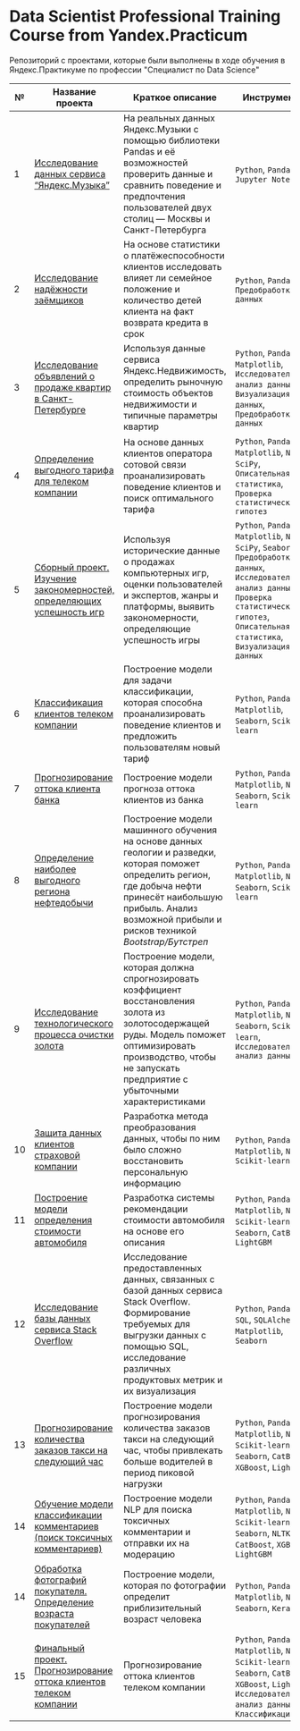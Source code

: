 # Data Scientist Professional Training Course from Yandex.Practicum

 Репозиторий с проектами, которые были выполнены в ходе обучения в Яндекс.Практикуме по профессии "Специалист по Data Science"

| № | Название проекта  | Краткое описание | Инструменты |
|--|--|--|--|
|1| [Исследование данных сервиса “Яндекс.Музыка”](https://github.com/radmirsib/DataScience_Yandex/tree/2ac88503e4e9b1e2f28ec2c3bef5cad30b1b0366/01_yandex_music) | На реальных данных Яндекс.Музыки c помощью библиотеки Pandas и её возможностей проверить данные и сравнить поведение и предпочтения пользователей двух столиц — Москвы и Санкт-Петербурга | `Python`, `Pandas`, `Jupyter Notebook` |
|2| [Исследование надёжности заёмщиков](https://github.com/radmirsib/DataScience_Yandex/tree/a5516b38595a3461d20bd0b3d8fb18e2f1d7742d/02_borrower_reliability) | На основе статистики о платёжеспособности клиентов исследовать влияет ли семейное положение и количество детей клиента на факт возврата кредита в срок | `Python`, `Pandas`, `Предобработка данных` |
|3| [Исследование объявлений о продаже квартир в Санкт-Петербурге](https://github.com/radmirsib/yandex_practicum_DS_projects/tree/a56584fcb96c55333ef71a4e63ac86b672feec62/03_real_estate_spb) | Используя данные сервиса Яндекс.Недвижимость, определить рыночную стоимость объектов недвижимости и типичные параметры квартир | `Python`, `Pandas`, `Matplotlib`, `Исследовательский анализ данных`, `Визуализация данных`, `Предобработка данных`|
|4| [Определение выгодного тарифа для телеком компании](https://github.com/radmirsib/yandex_practicum_DS_projects/tree/8d5f5cd1ea043316a275054467b032947a229490/04_telecom_tariff) | На основе данных клиентов оператора сотовой связи проанализировать поведение клиентов и поиск оптимального тарифа | `Python`, `Pandas`, `Matplotlib`, `NumPy`, `SciPy`, `Описательная статистика`, `Проверка статистических гипотез`|
|5| [Сборный проект. Изучение закономерностей, определяющих успешность игр](https://github.com/radmirsib/yandex_practicum_DS_projects/tree/1e5343ed570605049d77cc20566e884dc9b4f137/05_games_success) | Используя исторические данные о продажах компьютерных игр, оценки пользователей и экспертов, жанры и платформы, выявить закономерности, определяющие успешность игры | `Python`, `Pandas`, `Matplotlib`, `NumPy`, `SciPy`, `Seaborn`, `Предобработка данных`, `Исследовательский анализ данных`, `Проверка статистических гипотез`, `Описательная статистика`, `Визуализация данных`|
|6| [Классификация клиентов телеком компании](https://github.com/radmirsib/yandex_practicum_DS_projects/tree/d923a4a965a197c075d073696e9b9886ddb135de/06_telecom_clients) | Построение модели для задачи классификации, которая способна проанализировать поведение клиентов и предложить пользователям новый тариф | `Python`, `Pandas`, `Matplotlib`, `Seaborn`, `Scikit-learn`|
|7| [Прогнозирование оттока клиента банка](https://github.com/radmirsib/yandex_practicum_DS_projects/tree/main/07_clients) | Построение модели прогноза оттока клиентов из банка | `Python`, `Pandas`, `Matplotlib`, `NumPy`, `Seaborn`, `Scikit-learn`|
|8| [Определение наиболее выгодного региона нефтедобычи](https://github.com/radmirsib/yandex_practicum_DS_projects/tree/main/08_boreholes) | Построение модели машинного обучения на основе данных геологии и разведки, которая поможет определить регион, где добыча нефти принесёт наибольшую прибыль. Анализ возможной прибыли и рисков техникой _Bootstrap/Бутстреп_ | `Python`, `Pandas`, `Matplotlib`, `NumPy`, `Seaborn`, `Scikit-learn`|
|9| [Исследование технологического процесса очистки золота](https://github.com/radmirsib/yandex_practicum_DS_projects/tree/main/09_flotation) | Построение модели, которая должна cпрогнозировать коэффициент восстановления золота из золотосодержащей руды. Модель поможет оптимизировать производство, чтобы не запускать предприятие с убыточными характеристиками | `Python`, `Pandas`, `Matplotlib`, `NumPy`, `Seaborn`, `Scikit-learn`, `Исследовательский анализ данных`|
|10| [Защита данных клиентов страховой компании](https://github.com/radmirsib/yandex_practicum_DS_projects/tree/main/10_algebra) | Разработка метода преобразования данных, чтобы по ним было сложно восстановить персональную информацию | `Python`, `Pandas`, `Matplotlib`, `NumPy`, `Scikit-learn`|
|11| [Построение модели определения стоимости автомобиля](https://github.com/radmirsib/yandex_practicum_DS_projects/tree/main/11_auto) | Разработка системы рекомендации стоимости автомобиля на основе его описания | `Python`, `Pandas`, `Matplotlib`, `NumPy`, `Scikit-learn`, `Seaborn`, `CatBoost`, `LightGBM`|
|12| [Исследование базы данных сервиса Stack Overflow](https://github.com/radmirsib/yandex_practicum_DS_projects/tree/main/12_stackoverflow) | Исследование предоставленных данных, связанных с базой данных сервиса Stack Overflow. Формирование требуемых для выгрузки данных с помощью SQL, исследование различных продуктовых метрик и их визуализация | `Python`, `Pandas`, `SQL`, `SQLAlchemy`, `Matplotlib`, `Seaborn`|
|13| [Прогнозирование количества заказов такси на следующий час](https://github.com/radmirsib/yandex_practicum_DS_projects/tree/main/12_time_series) | Построение модели прогнозирования количества заказов такси на следующий час, чтобы привлекать больше водителей в период пиковой нагрузки | `Python`, `Pandas`, `Matplotlib`, `NumPy`, `Scikit-learn`, `Seaborn`, `CatBoost`, `XGBoost`, `LightGBM`|
|14| [Обучение модели классификации комментариев (поиск токсичных комментариев)](https://github.com/radmirsib/yandex_practicum_DS_projects/tree/main/13_NLP) | Построение модели NLP для поиска токсичных комментарии и отправки их на модерацию | `Python`, `Pandas`, `Matplotlib`, `NumPy`, `Scikit-learn`, `Seaborn`, `NLTK`, `Re`, `CatBoost`, `XGBoost`, `LightGBM`|
|14| [Обработка фотографий покупателя. Определение возраста покупателей](https://github.com/radmirsib/yandex_practicum_DS_projects/tree/main/14_CV) |Построение модели, которая по фотографии определит приблизительный возраст человека | `Python`, `Pandas`, `Matplotlib`, `NumPy`, `Seaborn`, `Keras`|
|15| [Финальный проект. Прогнозирование оттока клиентов телеком компании](https://github.com/radmirsib/yandex_practicum_DS_projects/tree/main/15_final_project) |Прогнозирование оттока клиентов телеком компании | `Python`, `Pandas` , `Matplotlib`, `NumPy`, `Scikit-learn`, `Seaborn`, `CatBoost`, `XGBoost`, `LightGBM`, `Исследовательский анализ данных`, `Классификация`|
